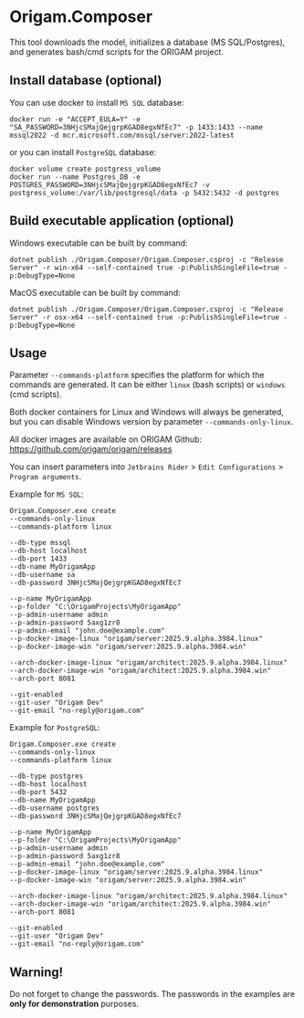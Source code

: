 ﻿# Origam.Composer
This tool downloads the model, initializes a database (MS SQL/Postgres), and generates bash/cmd scripts for the ORIGAM project.

## Install database (optional)
You can use docker to install `MS SQL` database:
```
docker run -e "ACCEPT_EULA=Y" -e "SA_PASSWORD=3NHjcSMajQejgrpKGAD8egxNfEc7" -p 1433:1433 --name mssql2022 -d mcr.microsoft.com/mssql/server:2022-latest
```

or you can install `PostgreSQL` database:
```
docker volume create postgress_volume
docker run --name Postgres_DB -e POSTGRES_PASSWORD=3NHjcSMajQejgrpKGAD8egxNfEc7 -v postgress_volume:/var/lib/postgresql/data -p 5432:5432 -d postgres
```

## Build executable application (optional)
Windows executable can be built by command:
```
dotnet publish ./Origam.Composer/Origam.Composer.csproj -c "Release Server" -r win-x64 --self-contained true -p:PublishSingleFile=true -p:DebugType=None
```

MacOS executable can be built by command:
```
dotnet publish ./Origam.Composer/Origam.Composer.csproj -c "Release Server" -r osx-x64 --self-contained true -p:PublishSingleFile=true -p:DebugType=None
```

## Usage

Parameter `--commands-platform` specifies the platform for which the commands are generated. It can be either `linux` (bash scripts) or `windows` (cmd scripts).

Both docker containers for Linux and Windows will always be generated, but you can disable Windows version by parameter `--commands-only-linux`.

All docker images are available on ORIGAM Github: https://github.com/origam/origam/releases

You can insert parameters into `Jetbrains Rider` > `Edit Configurations` > `Program arguments`.

Example for `MS SQL`:
```
Origam.Composer.exe create 
--commands-only-linux
--commands-platform linux

--db-type mssql
--db-host localhost
--db-port 1433
--db-name MyOrigamApp
--db-username sa
--db-password 3NHjcSMajQejgrpKGAD8egxNfEc7

--p-name MyOrigamApp
--p-folder "C:\OrigamProjects\MyOrigamApp"
--p-admin-username admin
--p-admin-password 5axg1zr8
--p-admin-email "john.doe@example.com"
--p-docker-image-linux "origam/server:2025.9.alpha.3984.linux"
--p-docker-image-win "origam/server:2025.9.alpha.3984.win"

--arch-docker-image-linux "origam/architect:2025.9.alpha.3984.linux"
--arch-docker-image-win "origam/architect:2025.9.alpha.3984.win"
--arch-port 8081

--git-enabled
--git-user "Origam Dev"
--git-email "no-reply@origam.com"
```

Example for `PostgreSQL`:
```
Origam.Composer.exe create
--commands-only-linux
--commands-platform linux

--db-type postgres
--db-host localhost
--db-port 5432
--db-name MyOrigamApp
--db-username postgres
--db-password 3NHjcSMajQejgrpKGAD8egxNfEc7

--p-name MyOrigamApp
--p-folder "C:\OrigamProjects\MyOrigamApp"
--p-admin-username admin
--p-admin-password 5axg1zr8
--p-admin-email "john.doe@example.com"
--p-docker-image-linux "origam/server:2025.9.alpha.3984.linux"
--p-docker-image-win "origam/server:2025.9.alpha.3984.win"

--arch-docker-image-linux "origam/architect:2025.9.alpha.3984.linux"
--arch-docker-image-win "origam/architect:2025.9.alpha.3984.win"
--arch-port 8081

--git-enabled
--git-user "Origam Dev"
--git-email "no-reply@origam.com"
```

## Warning!
Do not forget to change the passwords. The passwords in the examples are **only for demonstration** purposes.